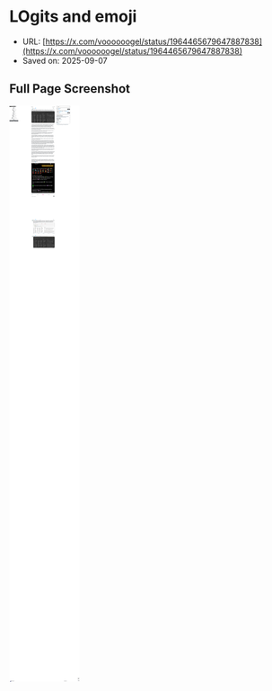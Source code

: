 # LOgits and emoji

- URL: [https://x.com/voooooogel/status/1964465679647887838](https://x.com/voooooogel/status/1964465679647887838)
- Saved on: 2025-09-07

## Full Page Screenshot

![Full Page Screenshot](fullpage.png)
